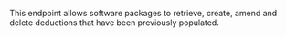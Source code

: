 This endpoint allows software packages to retrieve, create, amend and delete deductions that have been previously populated. 
